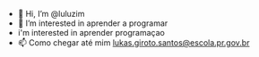 - 👋 Hi, I’m @luluzim
- 👀 I’m interested in aprender a programar
- i'm interested in aprender programaçao
- 📫 Como chegar até mim lukas.giroto.santos@escola.pr.gov.br

<!---
luluzim/luluzim is a ✨ special ✨ repository because its `README.md` (this file) appears on your GitHub profile.
You can click the Preview link to take a look at your changes.
--->

